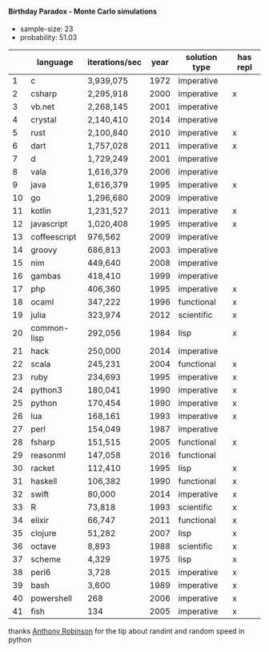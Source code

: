 #### Birthday Paradox - Monte Carlo simulations

* sample-size: 23
* probability: 51.03

| | language | iterations/sec | year | solution type | has repl |
|--| -- | -- | -- | -- | -- |
1|c|3,939,075|1972|imperative|
2|csharp|2,295,918|2000|imperative|x
3|vb.net|2,268,145|2001|imperative|
4|crystal|2,140,410|2014|imperative|
5|rust|2,100,840|2010|imperative|x
6|dart|1,757,028|2011|imperative|x
7|d|1,729,249|2001|imperative|
8|vala|1,616,379|2006|imperative|
9|java|1,616,379|1995|imperative|x
10|go|1,296,680|2009|imperative|
11|kotlin|1,231,527|2011|imperative|x
12|javascript|1,020,408|1995|imperative|x
13|coffeescript|976,562|2009|imperative|
14|groovy|686,813|2003|imperative|
15|nim|449,640|2008|imperative|
16|gambas|418,410|1999|imperative|
17|php|406,360|1995|imperative|x
18|ocaml|347,222|1996|functional|x
19|julia|323,974|2012|scientific|x
20|common-lisp|292,056|1984|lisp|x
21|hack|250,000|2014|imperative|
22|scala|245,231|2004|functional|x
23|ruby|234,693|1995|imperative|x
24|python3|180,041|1990|imperative|x
25|python|170,454|1990|imperative|x
26|lua|168,161|1993|imperative|x
27|perl|154,049|1987|imperative|
28|fsharp|151,515|2005|functional|x
29|reasonml|147,058|2016|functional|
30|racket|112,410|1995|lisp|x
31|haskell|106,382|1990|functional|x
32|swift|80,000|2014|imperative|x
33|R|73,818|1993|scientific|x
34|elixir|66,747|2011|functional|x
35|clojure|51,282|2007|lisp|x
36|octave|8,893|1988|scientific|x
37|scheme|4,329|1975|lisp|x
38|perl6|3,728|2015|imperative|x
39|bash|3,600|1989|imperative|x
40|powershell|268|2006|imperative|x
41|fish|134|2005|imperative|x

thanks [Anthony Robinson](https://github.com/anthonycrobinson) for the tip about randint and random speed in python
